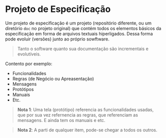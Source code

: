 Projeto de Especificação
========================

Um projeto de especificação é um projeto (repositório diferente, ou um diretório `doc` no projeto original)
que contém todos os elementos básicos da especificação em forma de arquivos textuais hiperligados. Dessa forma
pode evoluir (versões) junto ao próprio sowftware.

> Tanto o software quanto sua documentação são incrementais e evolutíveis.

Contento por exemplo:

* Funcionalidades
* Regras (de Negócio ou Apreasentação)
* Mensagens
* Protótipos
* Manuais
* Etc.

> **Nota 1**: Uma tela (protótipo) referencia as funcionalidades usadas, que por sua vez refernencia as
  regras, que referenciam as mensagens. E ainda tem os manuais e etc.
  
> **Nota 2**: A parti de qualquer item, pode-se chegar a todos os outros.
